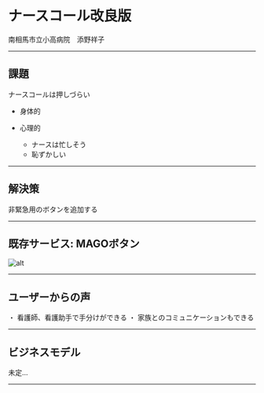 # ナースコール改良版

南相馬市立小高病院　添野祥子

---

## 課題

ナースコールは押しづらい

* 身体的   

* 心理的  
  
  * ナースは忙しそう  
  * 恥ずかしい

---

## 解決策

非緊急用のボタンを追加する

---

## 既存サービス: MAGOボタン

![alt](http://pr.mago-btn.com/img/tsunagari_img.png)

---

## ユーザーからの声

・ 看護師、看護助手で手分けができる
・ 家族とのコミュニケーションもできる

---

## ビジネスモデル
未定...

---
